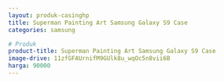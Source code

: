 ```yaml
---
layout: produk-casinghp
title: Superman Painting Art Samsung Galaxy S9 Case
categories: samsung

# Produk
product-title: Superman Painting Art Samsung Galaxy S9 Case
image-drive: 11zfGFAUrnifM9GUlk8u_wqOc5n8vii6B
harga: 90000
---
```

